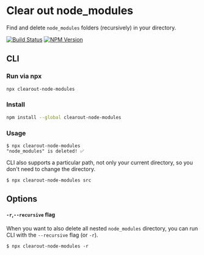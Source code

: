 # Clear out node_modules

Find and delete `node_modules` folders (recursively) in your directory.

[![Build Status][github_actions_badge]][github_actions_link]
[![NPM Version][package_version_badge]][package_link]

[package_version_badge]: https://img.shields.io/npm/v/clearout-node-modules.svg
[package_link]: https://www.npmjs.com/package/clearout-node-modules
[github_actions_badge]: https://img.shields.io/github/actions/workflow/status/maafaishal/clearout-node-modules/release.yml
[github_actions_link]: https://github.com/maafaishal/clearout-node-modules/actions?query=workflow%3ARelease+branch%3Amain

## CLI

### Run via npx

```bash
npx clearout-node-modules
```

### Install

```bash
npm install --global clearout-node-modules
```

### Usage

```console
$ npx clearout-node-modules
"node_modules" is deleted! ✅
```

CLI also supports a particular path, not only your current directory, so you don't need to change the directory.

```console
$ npx clearout-node-modules src
```

## Options

#### `-r`,`--recursive` flag

When you want to also delete all nested `node_modules` directory, you can run CLI with the `--recursive` flag (or `-r`).

```console
$ npx clearout-node-modules -r
```
